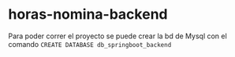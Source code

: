 # horas-nomina-backend

Para poder correr el proyecto se puede crear la bd de Mysql con el comando `CREATE DATABASE db_springboot_backend`
